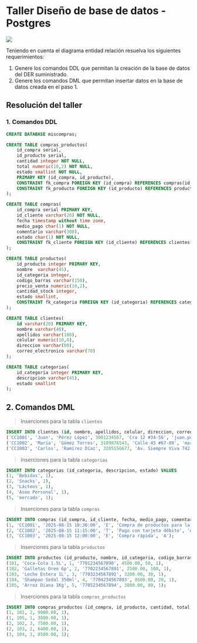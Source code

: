 # Taller Diseño de base de datos - Postgres

![](https://i.ibb.co/0brN66k/image.png)

Teniendo en cuenta el diagrama entidad relación resuelva los siguientes requerimientos:

1. Genere los comandos DDL que permitan la creación de la base de datos del DER suministrado.
2. Genere los comandos DML que permitan insertar datos en la base de datos creada en el paso 1.

## Resolución del taller

### 1. Comandos DDL

```SQL
CREATE DATABASE miscompras;

CREATE TABLE compras_productos(
    id_compra serial,
    id_producto serial,
    cantidad integer NOT NULL,
    total numeric(10,2) NOT NULL,
    estado smallint NOT NULL,
    PRIMARY KEY (id_compra, id_producto),
    CONSTRAINT fk_compra FOREIGN KEY (id_compra) REFERENCES compras(id_compra),
    CONSTRAINT fk_producto FOREIGN KEY (id_producto) REFERENCES productos(id_producto)
);

CREATE TABLE compras(
    id_compra serial PRIMARY KEY,
    id_cliente varchar(20) NOT NULL,
    fecha timestamp without time zone,  
    medio_pago char(1) NOT NULL,
    comentario varchar(300),
    estado char(1) NOT NULL,
    CONSTRAINT fk_cliente FOREIGN KEY (id_cliente) REFERENCES clientes(id)
);

CREATE TABLE productos(
    id_producto integer PRIMARY KEY,
    nombre  varchar(45),
    id_categoria integer,
    codigo_barras varchar(150),
    precio_venta numeric(10,2),
    cantidad_stock integer,
    estado smallint,
    CONSTRAINT fk_categoria FOREIGN KEY (id_categoria) REFERENCES categorias(id_categoria)
);

CREATE TABLE clientes(
    id varchar(20) PRIMARY KEY,
    nombre varchar(40),
    apellidos varchar(100),
    celular numeric(10,0),
    direccion varchar(80),
    correo_electronico varchar(70)
);

CREATE TABLE categorias(
    id_categoria integer PRIMARY KEY,
    descripcion varchar(45),
    estado smallint
);
```

## 2. Comandos DML

> Inserciones para la tabla `clientes`
```SQL
INSERT INTO clientes (id, nombre, apellidos, celular, direccion, correo_electronico) VALUES
('CC1001', 'Juan', 'Pérez López', 3001234567, 'Cra 12 #34-56', 'juan.perez@example.com'),
('CC1002', 'María', 'Gómez Torres', 3109876543, 'Calle 45 #67-89', 'maria.gomez@example.com'),
('CC1003', 'Carlos', 'Ramírez Díaz', 3205556677, 'Av. Siempre Viva 742', 'carlos.ramirez@example.com');
```

> Inserciones para la tabla `categorias`
```SQL
INSERT INTO categorias (id_categoria, descripcion, estado) VALUES
(1, 'Bebidas', 1),
(2, 'Snacks', 1),
(3, 'Lácteos', 1),
(4, 'Aseo Personal', 1),
(5, 'mercado', 1);
```

> Inserciones para la tabla `compras`
```SQL
INSERT INTO compras (id_compra, id_cliente, fecha, medio_pago, comentario, estado) VALUES
(1, 'CC1001', '2025-08-15 10:30:00', 'E', 'Compra de productos para la casa', 'A'),
(2, 'CC1002', '2025-08-15 11:15:00', 'T', 'Pago con tarjeta débito', 'A'),
(3, 'CC1003', '2025-08-15 12:00:00', 'E', 'Compra rápida', 'A');
```

> Inserciones para la tabla `productos`
```SQL
INSERT INTO productos (id_producto, nombre, id_categoria, codigo_barras, precio_venta, cantidad_stock, estado) VALUES
(101, 'Coca-Cola 1.5L', 1, '7701234567890', 4500.00, 50, 1),
(102, 'Galletas Oreo 6p', 2, '7702234567891', 2500.00, 100, 1),
(103, 'Leche Entera 1L', 3, '7703234567892', 3200.00, 30, 1),
(104, 'Shampoo Sedal 350ml', 4, '7704234567893', 8500.00, 20, 1),
(105, 'Arroz Diana 1Kg', 5, '7705234567894', 3800.00, 80, 1);
```

> Inserciones para la tabla `compras_productos`
```SQL
INSERT INTO compras_productos (id_compra, id_producto, cantidad, total, estado) VALUES
(1, 101, 2, 9000.00, 1),
(1, 105, 1, 3800.00, 1), 
(2, 102, 3, 7500.00, 1),
(2, 103, 2, 6400.00, 1), 
(3, 104, 1, 8500.00, 1); 
```